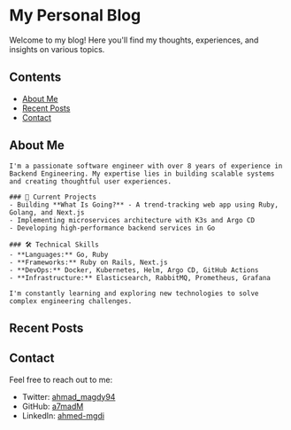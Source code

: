 # My Personal Blog
Welcome to my blog! Here you'll find my thoughts, experiences, and insights on various topics.

## Contents

- [About Me](#about-me)
- [Recent Posts](#recent-posts)
- [Contact](#contact)

## About Me
    I'm a passionate software engineer with over 8 years of experience in Backend Engineering. My expertise lies in building scalable systems and creating thoughtful user experiences.

    ### 🚀 Current Projects
    - Building **What Is Going?** - A trend-tracking web app using Ruby, Golang, and Next.js
    - Implementing microservices architecture with K3s and Argo CD
    - Developing high-performance backend services in Go

    ### 🛠️ Technical Skills
    - **Languages:** Go, Ruby
    - **Frameworks:** Ruby on Rails, Next.js
    - **DevOps:** Docker, Kubernetes, Helm, Argo CD, GitHub Actions
    - **Infrastructure:** Elasticsearch, RabbitMQ, Prometheus, Grafana

    I'm constantly learning and exploring new technologies to solve complex engineering challenges.

## Recent Posts

## Contact
Feel free to reach out to me:
- Twitter: [ahmad_magdy94](https://x.com/ahmad_magdy94)
- GitHub: [a7madM](https://github.com/a7madM)
- LinkedIn: [ahmed-mgdi](https://www.linkedin.com/in/ahmed-mgdi/)
